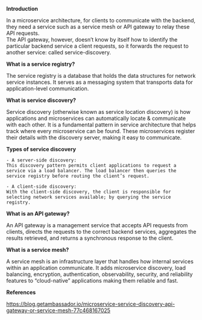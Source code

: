 **Introduction**

In a microservice architecture, for clients to communicate with the backend, they need a service such as a service mesh or API gateway to relay these API requests.
<br>
The API gateway, however, doesn’t know by itself how to identify the particular backend service a client requests, so it forwards the request to another service: called service-discovery.

**What is a service registry?**

The service registry is a database that holds the data structures for network service instances. It serves as a messaging system that transports data for application-level communication.

**What is service discovery?**

Service discovery (otherwise known as service location discovery) is how applications and microservices can automatically locate & communicate with each other. It is a fundamental pattern in service architecture that helps track where every microservice can be found. These microservices register their details with the discovery server, making it easy to communicate.

**Types of service discovery**

    - A server-side discovery: 
    This discovery pattern permits client applications to request a service via a load balancer. The load balancer then queries the service registry before routing the client’s request.

    - A client-side discovery: 
    With the client-side discovery, the client is responsible for selecting network services available; by querying the service registry.

**What is an API gateway?**

An API gateway is a management service that accepts API requests from clients, directs the requests to the correct backend services, aggregates the results retrieved, and returns a synchronous response to the client.

**What is a service mesh?** 

A service mesh is an infrastructure layer that handles how internal services within an application communicate. It adds microservice discovery, load balancing, encryption, authentication, observability, security, and reliability features to “cloud-native” applications making them reliable and fast.


**References**

https://blog.getambassador.io/microservice-service-discovery-api-gateway-or-service-mesh-77c468167025
